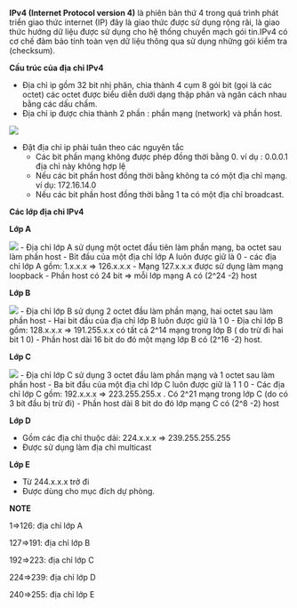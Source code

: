 **IPv4 (Internet Protocol version 4)** là phiên bản thứ 4 trong quá trình phát triển giao thức internet (IP) đây là giao thức được sử dụng rộng rãi, là giao thức hướng dữ liệu được sử dụng cho hệ thống chuyển mạch gói tin.IPv4 có cơ chế đảm bảo tính toàn vẹn dữ liệu thông qua sử dụng những gói kiểm tra (checksum).

**Cấu trúc của địa chỉ IPv4**
- Địa chỉ ip gồm 32 bit nhị phân, chia thành 4 cụm 8 gói bit (gọi là các octet) các octet được biểu diễn dưới dạng thập phân và ngăn cách nhau bằng các dấu chấm.
- Địa chỉ ip được chia thành 2 phần : phần mạng (network) và phần host.

<img src="https://anninhmang.edu.vn/wp-content/uploads/2017/11/anh-1.png">

- Đặt địa chỉ ip phải tuân theo các nguyên tắc
  - Các bit phần mạng không được phép đồng thời bằng 0. ví dụ : 0.0.0.1 địa chỉ này không hợp lệ
  - Nếu các bit phần host đồng thời bằng không ta có một địa chỉ mạng. ví dụ: 172.16.14.0
  - Nếu các bit phần host đồng thời bằng 1 ta có một địa chỉ broadcast.
  
**Các lớp địa chỉ IPv4**

**Lớp A**

<img src="https://anninhmang.edu.vn/wp-content/uploads/2017/11/dia-chi-ip-lop-A.jpg">
- Địa chỉ lớp A sử dụng một octet đầu tiên làm phần mạng, ba octet sau làm phần host
- Bit đầu của một địa chỉ lớp A luôn được giữ là 0
- các địa chỉ lớp A gồm: 1.x.x.x => 126.x.x.x
- Mạng 127.x.x.x được sử dụng làm mạng loopback
- Phần host có 24 bit => mỗi lớp mạng A có (2^24 -2) host

**Lớp B**

<img src="https://anninhmang.edu.vn/wp-content/uploads/2017/11/dia-chi-ip-lop-B.jpg">
- Địa chỉ lớp B sử dụng 2 octet đầu làm phần mạng, hai octet sau làm phần host
- Hai bit đầu của địa chỉ lớp B luôn được giữ là  1 0
- Địa chỉ lớp B gồm: 128.x.x.x => 191.255.x.x có tất cả 2^14 mạng trong lớp B ( do trừ đi hai bit 1 0)
- Phần host dài 16 bit do đó một mạng lớp B có (2^16 -2) host.

**Lớp C**

<img src="https://anninhmang.edu.vn/wp-content/uploads/2017/11/dia-chi-ip-lop-C.jpg">
- Địa chỉ lớp C sử dụng 3 octet đầu làm phần mạng và 1 octet sau làm phần host
- Ba bit đầu của một địa chỉ lớp C luôn được giữ là 1 1 0 
- Các địa chỉ lớp C gồm: 192.x.x.x => 223.255.255.x . Có 2^21 mạng trong lớp C (do có 3 bít đầu bị trừ đi)
- Phần host dài 8 bit do đó lớp mạng C có (2^8 -2) host

**Lớp D**
- Gồm các địa chỉ thuộc dải: 224.x.x.x => 239.255.255.255
- Được sử dụng làm địa chỉ multicast

**Lớp E**
- Từ 244.x.x.x trở đi
- Được dùng cho mục đích dự phòng.

**NOTE**

1=>126: địa chỉ lớp A

127=>191: địa chỉ lớp B

192=>223: địa chỉ lớp C

224=>239: địa chỉ lớp D

240=>255: địa chỉ lớp E
